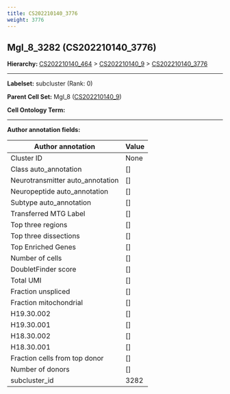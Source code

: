 ```yaml
---
title: CS202210140_3776
weight: 3776
---
```

## Mgl_8_3282 (CS202210140_3776)
<b>Hierarchy: </b>
[CS202210140_464](cell_sets/CS202210140_464.md) >
[CS202210140_9](cell_sets/CS202210140_9.md) >
[CS202210140_3776](cell_sets/CS202210140_3776.md)

---


**Labelset:** subcluster (Rank: 0)

**Parent Cell Set:** Mgl_8 ([CS202210140_9](cell_sets/CS202210140_9.md))



**Cell Ontology Term:** 

[MARKER GENES.]: #


---

[TRANSFERRED ANNOTATIONS.]: #


[AUTHOR ANNOTATION FIELDS.]: #


**Author annotation fields:**

| Author annotation | Value |
|-------------------|-------|
|Cluster ID|None|
|Class auto_annotation|[]|
|Neurotransmitter auto_annotation|[]|
|Neuropeptide auto_annotation|[]|
|Subtype auto_annotation|[]|
|Transferred MTG Label|[]|
|Top three regions|[]|
|Top three dissections|[]|
|Top Enriched Genes|[]|
|Number of cells|[]|
|DoubletFinder score|[]|
|Total UMI|[]|
|Fraction unspliced|[]|
|Fraction mitochondrial|[]|
|H19.30.002|[]|
|H19.30.001|[]|
|H18.30.002|[]|
|H18.30.001|[]|
|Fraction cells from top donor|[]|
|Number of donors|[]|
|subcluster_id|3282|
